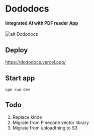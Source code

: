 # Dododocs

#### Integrated AI with PDF reader App

![alt Dododocs](https://dododocs.vercel.app/thumbnail.png)

## Deploy

https://dododocs.vercel.app/

## Start app

`npm run dev`

## Todo

1. Replace kinde
2. Migrate from Pinecone vector library
3. Migrate from uploadthing to S3
